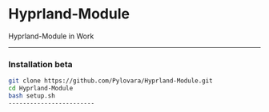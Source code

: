# Hyprland-Module
Hyprland-Module in Work 



------------------------
### Installation beta
```bash
git clone https://github.com/Pylovara/Hyprland-Module.git
cd Hyprland-Module
bash setup.sh
------------------------

